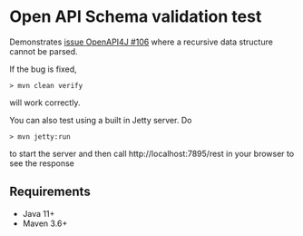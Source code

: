 Open API Schema validation test
===============================

Demonstrates [issue OpenAPI4J #106](https://github.com/openapi4j/openapi4j/issues/106)
where a recursive data structure cannot be parsed.

If the bug is fixed,

    > mvn clean verify

will work correctly.

You can also test using a built in Jetty server. Do

    > mvn jetty:run
    
to start the server and then call http://localhost:7895/rest in your browser
to see the response

Requirements
------------
* Java 11+
* Maven 3.6+
